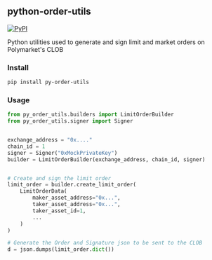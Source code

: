 ## python-order-utils

<a href='https://pypi.org/project/py-order-utils'>
    <img src='https://img.shields.io/pypi/v/py-order-utils.svg' alt='PyPI'/>
</a>

Python utilities used to generate and sign limit and market orders on Polymarket's CLOB


### Install

```bash
pip install py-order-utils
```

### Usage

```py
from py_order_utils.builders import LimitOrderBuilder
from py_order_utils.signer import Signer


exchange_address = "0x...."
chain_id = 1
signer = Signer("0xMockPrivateKey")
builder = LimitOrderBuilder(exchange_address, chain_id, signer)


# Create and sign the limit order
limit_order = builder.create_limit_order(
    LimitOrderData(
        maker_asset_address="0x...",
        taker_asset_address="0x...",
        taker_asset_id=1,
        ...
    )
)

# Generate the Order and Signature json to be sent to the CLOB
d = json.dumps(limit_order.dict())

```
